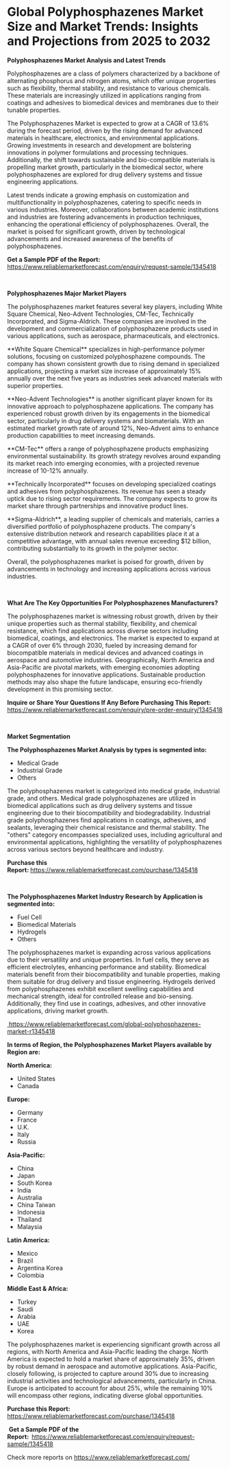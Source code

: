 <p><h1>Global Polyphosphazenes Market Size and Market Trends: Insights and Projections from 2025 to 2032</h1></p><p><strong>Polyphosphazenes Market Analysis and Latest Trends</strong></p>
<p><p>Polyphosphazenes are a class of polymers characterized by a backbone of alternating phosphorus and nitrogen atoms, which offer unique properties such as flexibility, thermal stability, and resistance to various chemicals. These materials are increasingly utilized in applications ranging from coatings and adhesives to biomedical devices and membranes due to their tunable properties.</p><p>The Polyphosphazenes Market is expected to grow at a CAGR of 13.6% during the forecast period, driven by the rising demand for advanced materials in healthcare, electronics, and environmental applications. Growing investments in research and development are bolstering innovations in polymer formulations and processing techniques. Additionally, the shift towards sustainable and bio-compatible materials is propelling market growth, particularly in the biomedical sector, where polyphosphazenes are explored for drug delivery systems and tissue engineering applications.</p><p>Latest trends indicate a growing emphasis on customization and multifunctionality in polyphosphazenes, catering to specific needs in various industries. Moreover, collaborations between academic institutions and industries are fostering advancements in production techniques, enhancing the operational efficiency of polyphosphazenes. Overall, the market is poised for significant growth, driven by technological advancements and increased awareness of the benefits of polyphosphazenes.</p></p>
<p><strong>Get a Sample PDF of the Report:&nbsp;</strong> <a href="https://www.reliablemarketforecast.com/enquiry/request-sample/1345418?utm_campaign=2875&utm_medium=2&utm_source=Github&utm_content=ia&utm_term=31032025&utm_id=polyphosphazenes">https://www.reliablemarketforecast.com/enquiry/request-sample/1345418</a></p>
<p>&nbsp;</p>
<p><strong>Polyphosphazenes Major Market Players</strong></p>
<p><p>The polyphosphazenes market features several key players, including White Square Chemical, Neo-Advent Technologies, CM-Tec, Technically Incorporated, and Sigma-Aldrich. These companies are involved in the development and commercialization of polyphosphazene products used in various applications, such as aerospace, pharmaceuticals, and electronics.</p><p>**White Square Chemical** specializes in high-performance polymer solutions, focusing on customized polyphosphazene compounds. The company has shown consistent growth due to rising demand in specialized applications, projecting a market size increase of approximately 15% annually over the next five years as industries seek advanced materials with superior properties.</p><p>**Neo-Advent Technologies** is another significant player known for its innovative approach to polyphosphazene applications. The company has experienced robust growth driven by its engagements in the biomedical sector, particularly in drug delivery systems and biomaterials. With an estimated market growth rate of around 12%, Neo-Advent aims to enhance production capabilities to meet increasing demands.</p><p>**CM-Tec** offers a range of polyphosphazene products emphasizing environmental sustainability. Its growth strategy revolves around expanding its market reach into emerging economies, with a projected revenue increase of 10-12% annually.</p><p>**Technically Incorporated** focuses on developing specialized coatings and adhesives from polyphosphazenes. Its revenue has seen a steady uptick due to rising sector requirements. The company expects to grow its market share through partnerships and innovative product lines.</p><p>**Sigma-Aldrich**, a leading supplier of chemicals and materials, carries a diversified portfolio of polyphosphazene products. The company's extensive distribution network and research capabilities place it at a competitive advantage, with annual sales revenue exceeding $12 billion, contributing substantially to its growth in the polymer sector.</p><p>Overall, the polyphosphazenes market is poised for growth, driven by advancements in technology and increasing applications across various industries.</p></p>
<p>&nbsp;</p>
<p><strong>What Are The Key Opportunities For Polyphosphazenes Manufacturers?</strong></p>
<p><p>The polyphosphazenes market is witnessing robust growth, driven by their unique properties such as thermal stability, flexibility, and chemical resistance, which find applications across diverse sectors including biomedical, coatings, and electronics. The market is expected to expand at a CAGR of over 6% through 2030, fueled by increasing demand for biocompatible materials in medical devices and advanced coatings in aerospace and automotive industries. Geographically, North America and Asia-Pacific are pivotal markets, with emerging economies adopting polyphosphazenes for innovative applications. Sustainable production methods may also shape the future landscape, ensuring eco-friendly development in this promising sector.</p></p>
<p><strong>Inquire or Share Your Questions If Any Before Purchasing This Report:</strong> <a href="https://www.reliablemarketforecast.com/enquiry/pre-order-enquiry/1345418?utm_campaign=2875&utm_medium=2&utm_source=Github&utm_content=ia&utm_term=31032025&utm_id=polyphosphazenes">https://www.reliablemarketforecast.com/enquiry/pre-order-enquiry/1345418</a></p>
<p>&nbsp;</p>
<p><strong>Market Segmentation</strong></p>
<p><strong>The Polyphosphazenes Market Analysis by types is segmented into:</strong></p>
<p><ul><li>Medical Grade</li><li>Industrial Grade</li><li>Others</li></ul></p>
<p><p>The polyphosphazenes market is categorized into medical grade, industrial grade, and others. Medical grade polyphosphazenes are utilized in biomedical applications such as drug delivery systems and tissue engineering due to their biocompatibility and biodegradability. Industrial grade polyphosphazenes find applications in coatings, adhesives, and sealants, leveraging their chemical resistance and thermal stability. The "others" category encompasses specialized uses, including agricultural and environmental applications, highlighting the versatility of polyphosphazenes across various sectors beyond healthcare and industry.</p></p>
<p><strong>Purchase this Report:&nbsp;</strong><a href="https://www.reliablemarketforecast.com/purchase/1345418?utm_campaign=2875&utm_medium=2&utm_source=Github&utm_content=ia&utm_term=31032025&utm_id=polyphosphazenes">https://www.reliablemarketforecast.com/purchase/1345418</a></p>
<p>&nbsp;</p>
<p><strong>The Polyphosphazenes Market Industry Research by Application is segmented into:</strong></p>
<p><ul><li>Fuel Cell</li><li>Biomedical Materials</li><li>Hydrogels</li><li>Others</li></ul></p>
<p><p>The polyphosphazenes market is expanding across various applications due to their versatility and unique properties. In fuel cells, they serve as efficient electrolytes, enhancing performance and stability. Biomedical materials benefit from their biocompatibility and tunable properties, making them suitable for drug delivery and tissue engineering. Hydrogels derived from polyphosphazenes exhibit excellent swelling capabilities and mechanical strength, ideal for controlled release and bio-sensing. Additionally, they find use in coatings, adhesives, and other innovative applications, driving market growth.</p></p>
<p><a href="https://www.reliablemarketforecast.com/global-polyphosphazenes-market-r1345418?utm_campaign=2875&utm_medium=2&utm_source=Github&utm_content=ia&utm_term=31032025&utm_id=polyphosphazenes">&nbsp;https://www.reliablemarketforecast.com/global-polyphosphazenes-market-r1345418</a></p>
<p><strong>In terms of Region, the Polyphosphazenes Market Players available by Region are:</strong></p>
<p>
    <p> <strong> North America: </strong>
        <ul>
            <li>United States</li>
            <li>Canada</li>
        </ul>
        </p> 
    <p> <strong> Europe: </strong>
        <ul>
            <li>Germany</li>
            <li>France</li>
            <li>U.K.</li>
            <li>Italy</li>
            <li>Russia</li>
        </ul>
        </p> 
    <p> <strong> Asia-Pacific: </strong>
        <ul>
            <li>China</li>
            <li>Japan</li>
            <li>South Korea</li>
            <li>India</li>
            <li>Australia</li>
            <li>China Taiwan</li>
            <li>Indonesia</li>
            <li>Thailand</li>
            <li>Malaysia</li>
        </ul>
        </p> 
    <p> <strong> Latin America: </strong>
        <ul>
            <li>Mexico</li>
            <li>Brazil</li>
            <li>Argentina Korea</li>
            <li>Colombia</li>
        </ul>
        </p> 
    <p> <strong> Middle East & Africa: </strong>
        <ul>
            <li>Turkey</li>
            <li>Saudi</li>
            <li>Arabia</li>
            <li>UAE</li>
            <li>Korea</li>
        </ul>
    </p>
    </p>
<p><p>The polyphosphazenes market is experiencing significant growth across all regions, with North America and Asia-Pacific leading the charge. North America is expected to hold a market share of approximately 35%, driven by robust demand in aerospace and automotive applications. Asia-Pacific, closely following, is projected to capture around 30% due to increasing industrial activities and technological advancements, particularly in China. Europe is anticipated to account for about 25%, while the remaining 10% will encompass other regions, indicating diverse global opportunities.</p></p>
<p><strong>Purchase this Report: </strong><a href="https://www.reliablemarketforecast.com/purchase/1345418?utm_campaign=2875&utm_medium=2&utm_source=Github&utm_content=ia&utm_term=31032025&utm_id=polyphosphazenes">https://www.reliablemarketforecast.com/purchase/1345418</a></p>
<p>&nbsp;<strong>Get a Sample PDF of the Report:&nbsp;&nbsp;</strong><a href="https://www.reliablemarketforecast.com/enquiry/request-sample/1345418?utm_campaign=2875&utm_medium=2&utm_source=Github&utm_content=ia&utm_term=31032025&utm_id=polyphosphazenes">https://www.reliablemarketforecast.com/enquiry/request-sample/1345418</a></p>
<p><strong></strong></p>
<p>Check more reports on <a href="https://www.reliablemarketforecast.com/?utm_campaign=2875&utm_medium=2&utm_source=Github&utm_content=ia&utm_term=31032025&utm_id=polyphosphazenes">https://www.reliablemarketforecast.com/</a></p>